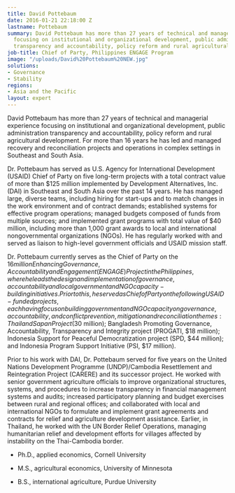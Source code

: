 ```yaml
---
title: David Pottebaum
date: 2016-01-21 22:18:00 Z
lastname: Pottebaum
summary: David Pottebaum has more than 27 years of technical and managerial experience
  focusing on institutional and organizational development, public administration
  transparency and accountability, policy reform and rural agricultural development.
job-title: Chief of Party, Philippines ENGAGE Program
image: "/uploads/David%20Pottebaum%20NEW.jpg"
solutions:
- Governance
- Stability
regions:
- Asia and the Pacific
layout: expert
---
```


David Pottebaum has more than 27 years of technical and managerial experience focusing on institutional and organizational development, public administration transparency and accountability, policy reform and rural agricultural development. For more than 16 years he has led and managed recovery and reconciliation projects and operations in complex settings in Southeast and South Asia. 

Dr. Pottebaum has served as U.S. Agency for International Development (USAID) Chief of Party on five long-term projects with a total contract value of more than $125 million implemented by Development Alternatives, Inc. (DAI) in Southeast and South Asia over the past 14 years. He has managed large, diverse teams, including hiring for start-ups and to match changes in the work environment and of contract demands; established systems for effective program operations; managed budgets composed of funds from multiple sources; and implemented grant programs with total value of $40 million, including more than 1,000 grant awards to local and international nongovernmental organizations (NGOs). He has regularly worked with and served as liaison to high-level government officials and USAID mission staff.

Dr. Pottebaum currently serves as the Chief of Party on the $16 million Enhancing Governance, Accountability and Engagement (ENGAGE) Project in the Philippines, where he leads the design and implementation of governance, accountability and local government and NGO capacity-building initiatives. Prior to this, he served as Chief of Party on the following USAID-funded projects, each having focus on building government and NGO capacity on governance, accountability, and conflict prevention, mitigation and reconciliation themes: Thailand Sapan Project ($30 million); Bangladesh Promoting Governance, Accountability, Transparency and Integrity project (PROGATI, $18 million); Indonesia Support for Peaceful Democratization project (SPD, $44 million); and Indonesia Program Support Initiative (PSI, $17 million).

Prior to his work with DAI, Dr. Pottebaum served for five years on the United Nations Development Programme (UNDP)/Cambodia Resettlement and Reintegration Project (CARERE) and its successor project. He worked with senior government agriculture officials to improve organizational structures, systems, and procedures to increase transparency in financial management systems and audits; increased participatory planning and budget exercises between rural and regional offices; and collaborated with local and international NGOs to formulate and implement grant agreements and contracts for relief and agriculture development assistance. Earlier, in Thailand, he worked with the UN Border Relief Operations, managing humanitarian relief and development efforts for villages affected by instability on the Thai-Cambodia border.

* Ph.D., applied economics, Cornell University

* M.S., agricultural economics, University of Minnesota

* B.S., international agriculture, Purdue University